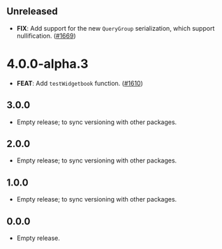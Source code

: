 ## Unreleased

- **FIX**: Add support for the new `QueryGroup` serialization, which support nullification. ([#1669](https://github.com/widgetbook/widgetbook/pull/1669))

# 4.0.0-alpha.3

- **FEAT**: Add `testWidgetbook` function. ([#1610](https://github.com/widgetbook/widgetbook/pull/1610))

## 3.0.0

- Empty release; to sync versioning with other packages.

## 2.0.0

- Empty release; to sync versioning with other packages.

## 1.0.0

- Empty release; to sync versioning with other packages.

## 0.0.0

- Empty release.
